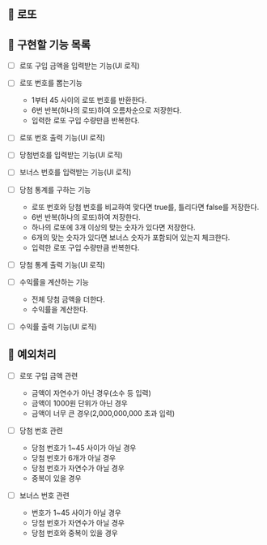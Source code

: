 ## 💸 로또

## :memo: 구현할 기능 목록

- [ ] 로또 구입 금액을 입력받는 기능(UI 로직)

- [ ] 로또 번호를 뽑는기능

  - 1부터 45 사이의 로또 번호를 반환한다.
  - 6번 반복(하나의 로또)하여 오름차순으로 저장한다.
  - 입력한 로또 구입 수량만큼 반복한다.

- [ ] 로또 번호 출력 기능(UI 로직)

- [ ] 당첨번호를 입력받는 기능(UI 로직)

- [ ] 보너스 번호를 입력받는 기능(UI 로직)

- [ ] 당첨 통계를 구하는 기능

  - 로또 번호와 당첨 번호를 비교하여 맞다면 true를, 틀리다면 false를 저장한다.
  - 6번 반복(하나의 로또)하여 저장한다.
  - 하나의 로또에 3개 이상의 맞는 숫자가 있다면 저장한다.
  - 6개의 맞는 숫자가 있다면 보너스 숫자가 포함되어 있는지 체크한다.
  - 입력한 로또 구입 수량만큼 반복한다.

- [ ] 당첨 통계 출력 기능(UI 로직)

- [ ] 수익률을 계산하는 기능

  - 전체 당첨 금액을 더한다.
  - 수익률을 계산한다.

- [ ] 수익률 출력 기능(UI 로직)

## 🚨 예외처리

- [ ] 로또 구입 금액 관련

  - 금액이 자연수가 아닌 경우(소수 등 입력)
  - 금액이 1000원 단위가 아닌 경우
  - 금액이 너무 큰 경우(2,000,000,000 초과 입력)

- [ ] 당첨 번호 관련

  - 당첨 번호가 1~45 사이가 아닐 경우
  - 당첨 번호가 6개가 아닐 경우
  - 당첨 번호가 자연수가 아닐 경우
  - 중복이 있을 경우

- [ ] 보너스 번호 관련

  - 번호가 1~45 사이가 아닐 경우
  - 당첨 번호가 자연수가 아닐 경우
  - 당첨 번호와 중복이 있을 경우

